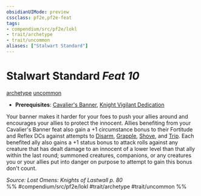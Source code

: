 ```yaml
---
obsidianUIMode: preview
cssclass: pf2e,pf2e-feat
tags:
- compendium/src/pf2e/lokl
- trait/archetype
- trait/uncommon
aliases: ["Stalwart Standard"]
---
```

# Stalwart Standard  *Feat 10*  
[archetype](archetype.md "Archetype Feat Trait")  [uncommon](uncommon.md "Uncommon Rarity Trait")  

- **Prerequisites**: [Cavalier's Banner](cavaliers-banner-apg.md), [Knight Vigilant Dedication](knight-vigilant-dedication-locg.md)

Your banner makes it harder for your foes to push your allies around and encourages your allies to protect the innocent. Allies benefiting from your Cavalier's Banner feat also gain a +1 circumstance bonus to their Fortitude and Reflex DCs against attempts to [Disarm](Reference/Rules/Actions/disarm.md), [Grapple](Reference/Rules/Actions/grapple.md), [Shove](Reference/Rules/Actions/shove.md), and [Trip](Reference/Rules/Actions/trip.md). Each benefited ally also gains a +1 status bonus to attack rolls against any creature that has dealt damage to an innocent of a lower level than that ally within the last round; summoned creatures, companions, or any creatures you or your allies put into danger on purpose to attempt to gain this bonus don't count.

*Source: Lost Omens: Knights of Lastwall p. 80*  
%% #compendium/src/pf2e/lokl #trait/archetype #trait/uncommon %%